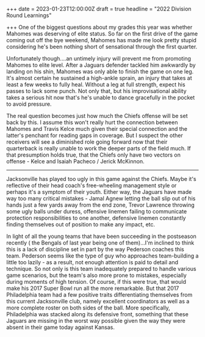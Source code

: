 +++
date = 2023-01-23T12:00:00Z
draft = true
headline = "2022 Division Round Learnings"

+++
One of the biggest questions about my grades this year was whether Mahomes was deserving of elite status. So far on the first drive of the game coming out off the bye weekend, Mahomes has made me look pretty stupid considering he's been nothing short of sensational through the first quarter.

Unfortunately though....an untimely injury will prevent me from promoting Mahomes to elite level. After a Jaguars defender tackled him awkwardly by landing on his shin, Mahomes was only able to finish the game on one leg. It's almost certain he sustained a high-ankle sprain, an injury that takes at least a few weeks to fully heal. Without a leg at full strength, expect his passes to lack some punch. Not only that, but his improvisational ability takes a serious hit now that's he's unable to dance gracefully in the pocket to avoid pressure.

The real question becomes just how much the Chiefs offense will be set back by this. I assume this won't really hurt the connection between Mahomes and Travis Kelce much given their special connection and the latter's penchant for reading gaps in coverage. But I suspect the other receivers will see a diminished role going forward now that their quarterback is really unable to work the deeper parts of the field much. If that presumption holds true, that the Chiefs only have two vectors on offense - Kelce and Isaiah Pacheco / Jerick McKinnon.

***

Jacksonville has played too ugly in this game against the Chiefs. Maybe it's reflective of their head coach's free-wheeling management style or perhaps it's a symptom of their youth. Either way, the Jaguars have made way too many critical mistakes - Jamal Agnew letting the ball slip out of his hands just a few yards away from the end zone, Trevor Lawrence throwing some ugly balls under duress, offensive linemen failing to communicate protection responsibilities to one another, defensive linemen constantly finding themselves out of position to make any impact, etc.

In light of all the young teams that have been succeeding in the postseason recently ( the Bengals of last year being one of them)...I'm inclined to think this is a lack of discipline set in part by the way Pederson coaches this team. Pederson seems like the type of guy who approaches team-building a little too lazily - as a result, not enough attention is paid to detail and technique. So not only is this team inadequately prepared to handle various game scenarios, but the team's also more prone to mistakes, especially during moments of high tension. Of course, if this were true, that would make his 2017 Super Bowl run all the more remarkable. But that 2017 Philadelphia team had a few positive traits differentiating themselves from this current Jacksonville club, namely excellent coordinators as well as a more complete roster on both sides of the ball. More specifically, Philadelphia was stacked along its defensive front, something that these Jaguars are missing in the worst way possible given the way they were absent in their game today against Kansas. 